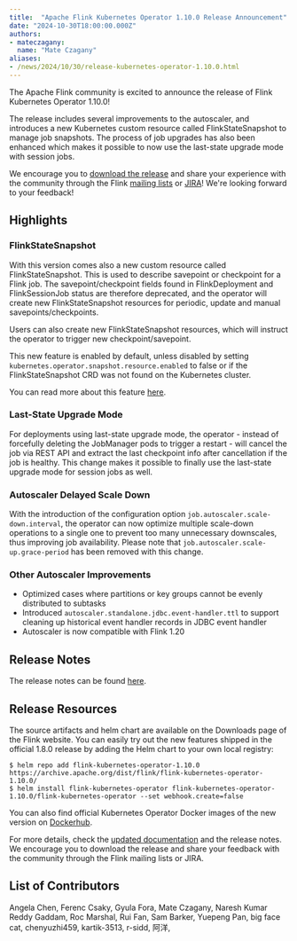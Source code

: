 ```yaml
---
title:  "Apache Flink Kubernetes Operator 1.10.0 Release Announcement"
date: "2024-10-30T18:00:00.000Z"
authors:
- mateczagany:
  name: "Mate Czagany"
aliases:
- /news/2024/10/30/release-kubernetes-operator-1.10.0.html
---
```


The Apache Flink community is excited to announce the release of Flink Kubernetes Operator 1.10.0!

The release includes several improvements to the autoscaler, and introduces a new Kubernetes custom resource called FlinkStateSnapshot to manage job snapshots.
The process of job upgrades has also been enhanced which makes it possible to now use the last-state upgrade mode with session jobs.

We encourage you to [download the release](https://flink.apache.org/downloads.html) and share your experience with the
community through the Flink [mailing lists](https://flink.apache.org/community.html#mailing-lists) or
[JIRA](https://issues.apache.org/jira/browse/flink)! We're looking forward to your feedback!

## Highlights

### FlinkStateSnapshot

With this version comes also a new custom resource called FlinkStateSnapshot. 
This is used to describe savepoint or checkpoint for a Flink job. 
The savepoint/checkpoint fields found in FlinkDeployment and FlinkSessionJob status are therefore deprecated, and the operator will create new FlinkStateSnapshot resources for periodic, update and manual savepoints/checkpoints.

Users can also create new FlinkStateSnapshot resources, which will instruct the operator to trigger new checkpoint/savepoint.

This new feature is enabled by default, unless disabled by setting `kubernetes.operator.snapshot.resource.enabled` to false or if the FlinkStateSnapshot CRD was not found on the Kubernetes cluster.

You can read more about this feature [here](https://nightlies.apache.org/flink/flink-kubernetes-operator-docs-release-1.10/docs/custom-resource/snapshots/).


### Last-State Upgrade Mode

For deployments using last-state upgrade mode, the operator - instead of forcefully deleting the JobManager pods to trigger a restart - will cancel the job via REST API and extract the last checkpoint info after cancellation if the job is healthy.
This change makes it possible to finally use the last-state upgrade mode for session jobs as well.


### Autoscaler Delayed Scale Down

With the introduction of the configuration option `job.autoscaler.scale-down.interval`, the operator can now optimize multiple scale-down operations to a single one to prevent too many unnecessary downscales, thus improving job availability.
Please note that `job.autoscaler.scale-up.grace-period` has been removed with this change.


### Other Autoscaler Improvements
- Optimized cases where partitions or key groups cannot be evenly distributed to subtasks
- Introduced `autoscaler.standalone.jdbc.event-handler.ttl` to support cleaning up historical event handler records in JDBC event handler
- Autoscaler is now compatible with Flink 1.20


## Release Notes

The release notes can be found [here](https://issues.apache.org/jira/secure/ReleaseNote.jspa?version=12354833&styleName=&projectId=12315522).

## Release Resources

The source artifacts and helm chart are available on the Downloads page of the Flink website. You can easily try out the new features shipped in the official 1.8.0 release by adding the Helm chart to your own local registry:

```
$ helm repo add flink-kubernetes-operator-1.10.0 https://archive.apache.org/dist/flink/flink-kubernetes-operator-1.10.0/
$ helm install flink-kubernetes-operator flink-kubernetes-operator-1.10.0/flink-kubernetes-operator --set webhook.create=false
```

You can also find official Kubernetes Operator Docker images of the new version on [Dockerhub](https://hub.docker.com/r/apache/flink-kubernetes-operator).

For more details, check the [updated documentation](https://nightlies.apache.org/flink/flink-kubernetes-operator-docs-release-1.10/) and the release notes. We encourage you to download the release and share your feedback with the community through the Flink mailing lists or JIRA.

## List of Contributors

Angela Chen, Ferenc Csaky, Gyula Fora, Mate Czagany, Naresh Kumar Reddy Gaddam, 
Roc Marshal, Rui Fan, Sam Barker, Yuepeng Pan, big face cat, chenyuzhi459, kartik-3513, 
r-sidd, 阿洋, 

